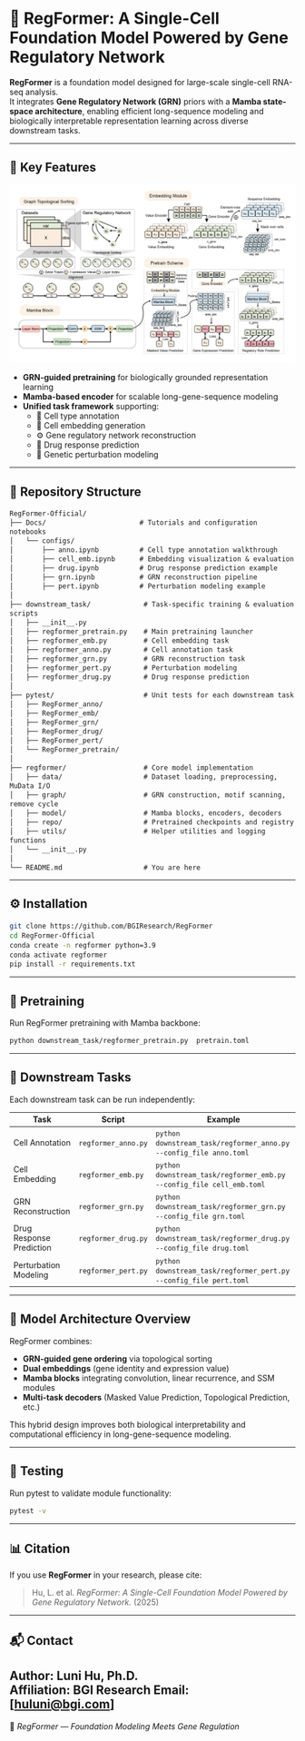 # 🧬 RegFormer: A Single-Cell Foundation Model Powered by Gene Regulatory Network

**RegFormer** is a foundation model designed for large-scale single-cell RNA-seq analysis.  
It integrates **Gene Regulatory Network (GRN)** priors with a **Mamba state-space architecture**, enabling efficient long-sequence modeling and biologically interpretable representation learning across diverse downstream tasks.

---

## 🚀 Key Features
![img.png](img.png)
- **GRN-guided pretraining** for biologically grounded representation learning  
- **Mamba-based encoder** for scalable long-gene-sequence modeling  
- **Unified task framework** supporting:
  - 🧫 Cell type annotation  
  - 🧩 Cell embedding generation  
  - ⚙️ Gene regulatory network reconstruction  
  - 💊 Drug response prediction  
  - 🧬 Genetic perturbation modeling  

---

## 📂 Repository Structure

```
RegFormer-Official/
├── Docs/                       # Tutorials and configuration notebooks
│   └── configs/
│       ├── anno.ipynb          # Cell type annotation walkthrough
│       ├── cell_emb.ipynb      # Embedding visualization & evaluation
│       ├── drug.ipynb          # Drug response prediction example
│       ├── grn.ipynb           # GRN reconstruction pipeline
│       ├── pert.ipynb          # Perturbation modeling example
│
├── downstream_task/             # Task-specific training & evaluation scripts
│   ├── __init__.py
│   ├── regformer_pretrain.py    # Main pretraining launcher
│   ├── regformer_emb.py         # Cell embedding task
│   ├── regformer_anno.py        # Cell annotation task
│   ├── regformer_grn.py         # GRN reconstruction task
│   ├── regformer_pert.py        # Perturbation modeling
│   ├── regformer_drug.py        # Drug response prediction
│
├── pytest/                      # Unit tests for each downstream task
│   ├── RegFormer_anno/
│   ├── RegFormer_emb/
│   ├── RegFormer_grn/
│   ├── RegFormer_drug/
│   ├── RegFormer_pert/
│   └── RegFormer_pretrain/
│
├── regformer/                   # Core model implementation
│   ├── data/                    # Dataset loading, preprocessing, MuData I/O
│   ├── graph/                   # GRN construction, motif scanning, remove cycle
│   ├── model/                   # Mamba blocks, encoders, decoders
│   ├── repo/                    # Pretrained checkpoints and registry
│   ├── utils/                   # Helper utilities and logging functions
│   └── __init__.py
│
└── README.md                    # You are here
```

---

## ⚙️ Installation

```bash
git clone https://github.com/BGIResearch/RegFormer
cd RegFormer-Official
conda create -n regformer python=3.9
conda activate regformer
pip install -r requirements.txt
```

---

## 🧠 Pretraining

Run RegFormer pretraining with Mamba backbone:

```bash
python downstream_task/regformer_pretrain.py  pretrain.toml
```

---

## 🔬 Downstream Tasks

Each downstream task can be run independently:

| Task | Script | Example                                                                      |
|------|---------|------------------------------------------------------------------------------|
| Cell Annotation | `regformer_anno.py` | `python downstream_task/regformer_anno.py --config_file anno.toml`           |
| Cell Embedding | `regformer_emb.py` | `python downstream_task/regformer_emb.py --config_file cell_emb.toml` |
| GRN Reconstruction | `regformer_grn.py` | `python downstream_task/regformer_grn.py --config_file grn.toml`     |
| Drug Response Prediction | `regformer_drug.py` | `python downstream_task/regformer_drug.py --config_file drug.toml`   |
| Perturbation Modeling | `regformer_pert.py` | `python downstream_task/regformer_pert.py --config_file pert.toml`       |

---

## 🧩 Model Architecture Overview

RegFormer combines:
- **GRN-guided gene ordering** via topological sorting  
- **Dual embeddings** (gene identity and expression value)  
- **Mamba blocks** integrating convolution, linear recurrence, and SSM modules  
- **Multi-task decoders** (Masked Value Prediction, Topological Prediction, etc.)

This hybrid design improves both biological interpretability and computational efficiency in long-gene-sequence modeling.

---

## 🧪 Testing

Run pytest to validate module functionality:
```bash
pytest -v
```

---

## 📊 Citation

If you use **RegFormer** in your research, please cite:

> Hu, L. et al. *RegFormer: A Single-Cell Foundation Model Powered by Gene Regulatory Network.* (2025)

---

## 📬 Contact

**Author:** Luni Hu, Ph.D.  
**Affiliation:** BGI Research
**Email:** [huluni@bgi.com]  
---

🧠 *RegFormer — Foundation Modeling Meets Gene Regulation*
